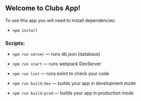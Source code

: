 ## Welcome to Clubs App!

To use this app you will need to install dependencies:

- `npm install`

### Scripts:

- `npm run server` &mdash; runs db.json (database)

- `npm run start` &mdash; runs webpack DevServer

- `npm run lint` &mdash; runs eslint to check your code

- `npm run build:dev` &mdash; builds your app in development mode

- `npm run build:prod` &mdash; builds your app in production mode

